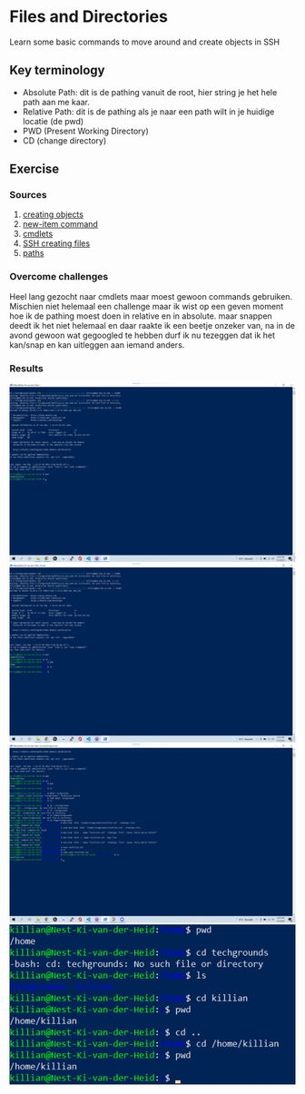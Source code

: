 # Files and Directories
Learn some basic commands to move around and create objects in SSH

## Key terminology
 - Absolute Path: dit is de pathing vanuit de root, hier string je het hele path aan me kaar.
 - Relative Path: dit is de pathing als je naar een path wilt in je huidige locatie (de pwd)
 - PWD (Present Working Directory)
 - CD (change directory)
 


## Exercise
### Sources
1. [creating objects](https://techgenix.com/creating-files-and-folders-powershell-the-easy-way/#:~:text=To%20create%20a%20new%20file,to%20create%20in%20this%20cmdlet.)
2. [new-item command](https://docs.microsoft.com/en-us/powershell/module/microsoft.powershell.management/new-item?view=powershell-7)
3. [cmdlets](https://www.techtarget.com/whatis/definition/cmdlet#:~:text=A%20cmdlet%20%2D%2D%20pronounced%20command,coping%20files%20and%20changing%20directories.)
4. [SSH creating files](https://help.dreamhost.com/hc/en-us/articles/115006413028-Creating-and-editing-a-file-via-SSH)
5. [paths](https://hurst.systems/posts/powershell-understanding-paths/)



### Overcome challenges
Heel lang gezocht naar cmdlets maar moest gewoon commands gebruiken.
Mischien niet helemaal een challenge maar ik wist op een geven moment hoe ik de pathing moest doen in relative en in absolute. maar snappen deedt ik het niet helemaal en daar raakte ik een beetje onzeker van, na in de avond gewoon wat gegoogled te hebben durf ik nu tezeggen dat ik het kan/snap en kan uitleggen aan iemand anders.



### Results
![SS](../../00_includes/LNX-02/currentdir.png)
![SS](../../00_includes/LNX-02/listing.png)
![SS](../../00_includes/LNX-02/txtfile.png)
![SS](../../00_includes/LNX-02/pathing.png)